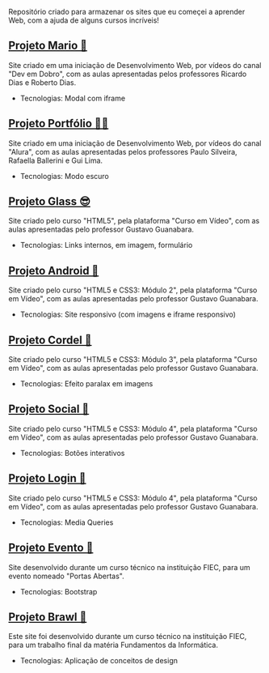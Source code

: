 Repositório criado para armazenar os sites que eu começei a aprender Web, com a ajuda de alguns cursos incríveis!

## [Projeto Mario 🍄](https://gustavohcamargo.github.io/projeto-mario-ded/)
Site criado em uma iniciação de Desenvolvimento Web, por vídeos do canal "Dev em Dobro", com as aulas apresentadas pelos professores Ricardo Dias e Roberto Dias.
* Tecnologias: Modal com iframe

## [Projeto Portfólio 👨‍💻](https://gustavohcamargo.github.io/projeto-portfolio-alura/)
Site criado em uma iniciação de Desenvolvimento Web, por vídeos do canal "Alura", com as aulas apresentadas pelos professores Paulo Silveira, Rafaella Ballerini e Gui Lima.
* Tecnologias: Modo escuro

## [Projeto Glass 😎](https://gustavohcamargo.github.io/projeto-glass-cev/)
Site criado pelo curso "HTML5", pela plataforma "Curso em Vídeo", com as aulas apresentadas pelo professor Gustavo Guanabara.
* Tecnologias: Links internos, <map> em imagem, formulário

## [Projeto Android 🤖](https://gustavohcamargo.github.io/projeto-android-cev/)
Site criado pelo curso "HTML5 e CSS3: Módulo 2", pela plataforma "Curso em Vídeo", com as aulas apresentadas pelo professor Gustavo Guanabara.
* Tecnologias: Site responsivo (com imagens e iframe responsivo)

## [Projeto Cordel 📖](https://gustavohcamargo.github.io/projeto-cordel-cev/)
Site criado pelo curso "HTML5 e CSS3: Módulo 3", pela plataforma "Curso em Vídeo", com as aulas apresentadas pelo professor Gustavo Guanabara.
* Tecnologias: Efeito paralax em imagens

## [Projeto Social 📱](https://gustavohcamargo.github.io/projeto-social-cev/)
Site criado pelo curso "HTML5 e CSS3: Módulo 4", pela plataforma "Curso em Vídeo", com as aulas apresentadas pelo professor Gustavo Guanabara.
* Tecnologias: Botões interativos

## [Projeto Login 🪪](https://gustavohcamargo.github.io/projeto-login-cev/)
Site criado pelo curso "HTML5 e CSS3: Módulo 4", pela plataforma "Curso em Vídeo", com as aulas apresentadas pelo professor Gustavo Guanabara.
* Tecnologias: Media Queries

## [Projeto Evento 🏫](https://gustavohcamargo.github.io/projeto-portasabertas-fiec/)
Site desenvolvido durante um curso técnico na instituição FIEC, para um evento nomeado "Portas Abertas".
* Tecnologias: Bootstrap

## [Projeto Brawl 🌟](https://gustavohcamargo.github.io/projeto-trabalhofdi-fiec/)
Este site foi desenvolvido durante um curso técnico na instituição FIEC, para um trabalho final da matéria Fundamentos da Informática.
* Tecnologias: Aplicação de conceitos de design
